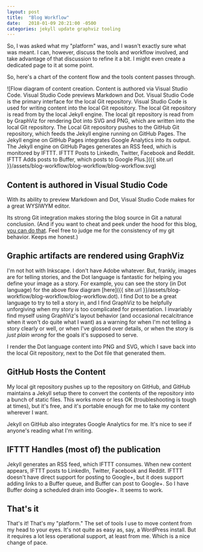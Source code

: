 ```yaml
---
layout: post
title:  "Blog Workflow"
date:   2018-01-09 20:21:00 -0500
categories: jekyll update graphviz tooling
---
```


So, I was asked what my "platform" was, and I wasn't exactly sure what was meant. I can, however, discuss the tools and workflow involved, and take advantage of that discussion to refine it a bit. I might even create a dedicated page to it at some point.

So, here's a chart of the content flow and the tools content passes through.

![Flow diagram of content creation. Content is authored via Visual Studio Code. Visual Studio Code previews Markdown and Dot. Visual Studio Code is the primary interface for the local Git repository. Visual Studio Code is used for writing content into the local Git repository. The local Git repository is read from by the local Jekyll engine. The local git repository is read from by GraphViz for rendering Dot into SVG and PNG, which are written into the local Git repository. The Local Git repository pushes to the GitHub Git repository, which feeds the Jekyll engine running on GitHub Pages. The Jekyll engine on GitHub Pages integrates Google Analytics into its output. The Jekyll engine on GitHub Pages generates an RSS feed, which is monitored by IFTTT. IFTTT Posts to LinkedIn, Twitter, Facebook and Reddit. IFTTT Adds posts to Buffer, which posts to Google Plus.]({{ site.url }}/assets/blog-workflow/blog-workflow/blog-workflow.svg)

## Content is authored in Visual Studio Code

With its ability to preview Markdown and Dot, Visual Studio Code makes for a great WYSIWYM editor.

Its strong Git integration makes storing the blog source in Git a natural conclusion. (And if you want to cheat and peek under the hood for this blog, [you can do that](https://github.com/mikemol/mikemol.github.io). Feel free to judge me for the consistency of my git behavior. Keeps me honest.)

## Graphic artifacts are rendered using GraphViz

I'm not hot with Inkscape. I don't have Adobe whatever. But, frankly, images are for telling stories, and the Dot language is fantastic for helping you define your image as a story. For example, you can see the story (in Dot language) for the above flow diagram [here]({{ site.url }}/assets/blog-workflow/blog-workflow/blog-workflow.dot). I find Dot to be a great language to try to tell a story in, and I find GraphViz to be helpfully unforgiving when my story is too complicated for presentation. I invariably find myself using GraphViz's layout behavior (and occasional recalcitrance when it won't do quite what I want) as a warning for when I'm not telling a story clearly or well, or when I've glossed over details, or when the story is _just plain wrong_ for the goals it's supposed to serve.

I render the Dot language content into PNG and SVG, which I save back into the local Git repository, next to the Dot file that generated them.

## GitHub Hosts the Content

My local git repository pushes up to the repository on GitHub, and GitHub maintains a Jekyll setup there to convert the contents of the repository into a bunch of static files. This works more or less OK (troubleshooting is tough at times), but it's free, and it's portable enough for me to take my content wherever I want.

Jekyll on GitHub also integrates Google Analytics for me. It's nice to see if anyone's reading what I'm writing.

## IFTTT Handles (most of) the publication

Jekyll generates an RSS feed, which IFTTT consumes. When new content appears, IFTTT posts to LinkedIn, Twitter, Facebook and Reddit. IFTTT doesn't have direct support for posting to Google+, but it does support adding links to a Buffer queue, and Buffer can post to Google+. So I have Buffer doing a scheduled drain into Google+. It seems to work.

## That's it

That's it! That's my "platform." The set of tools I use to move content from my head to your eyes. It's not quite as easy as, say, a WordPress install. But it requires a lot less operational support, at least from me. Which is a nice change of pace.
